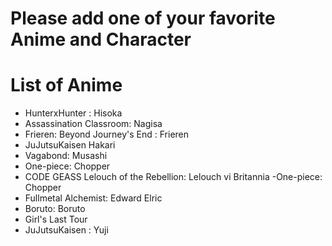 # Please add one of your favorite Anime and Character

# List of Anime
- HunterxHunter : Hisoka
- Assassination Classroom: Nagisa
- Frieren: Beyond Journey's End : Frieren
- JuJutsuKaisen Hakari
- Vagabond: Musashi
- One-piece: Chopper
- CODE GEASS Lelouch of the Rebellion: Lelouch vi Britannia
-One-piece: Chopper
- Fullmetal Alchemist: Edward Elric
- Boruto: Boruto
- Girl's Last Tour
- JuJutsuKaisen : Yuji
